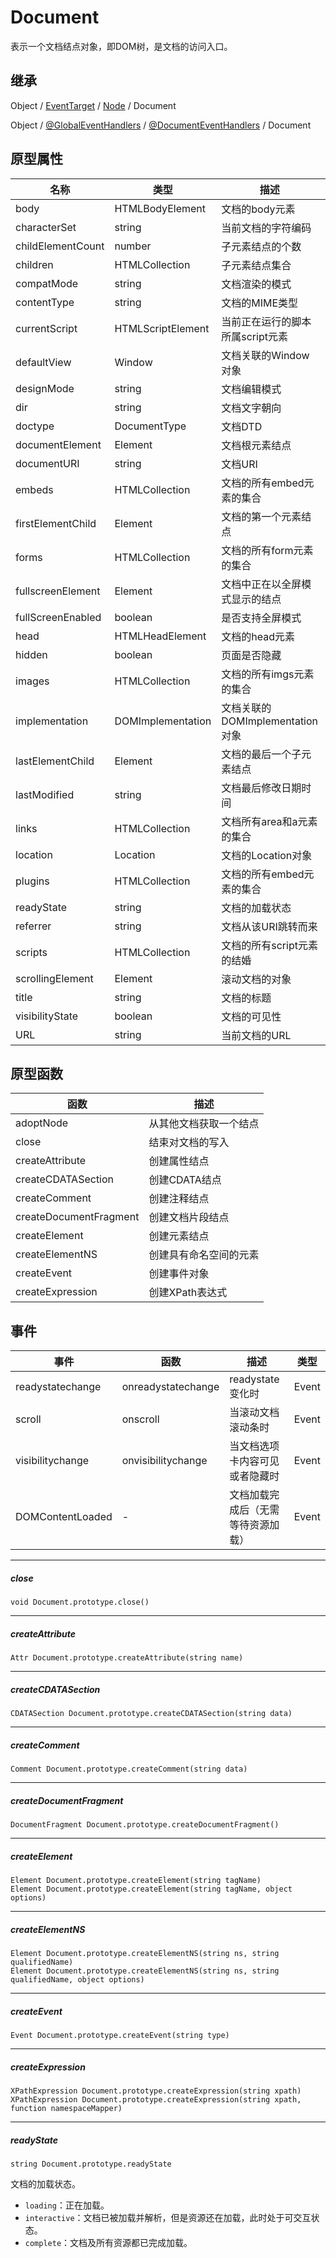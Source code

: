 # Document

表示一个文档结点对象，即DOM树，是文档的访问入口。

## 继承

Object / [EventTarget](EventTarget.md) / [Node](Node.md) / Document

Object / [@GlobalEventHandlers](GlobalEventHandlers.md) / [@DocumentEventHandlers](DocumentEventHandlers.md) / Document

## 原型属性

| 名称 | 类型 | 描述 |  writable | enumerable | configurable |
|---|---|---|---|---|---|
| body | HTMLBodyElement | 文档的body元素 | - | true | true |
| characterSet | string | 当前文档的字符编码 | - | true | true |
| childElementCount | number | 子元素结点的个数 | - | true | true |
| children | HTMLCollection | 子元素结点集合 | - | true | true |
| compatMode | string | 文档渲染的模式 | - | true | true |
| contentType | string | 文档的MIME类型 | - | true | true |
| currentScript | HTMLScriptElement | 当前正在运行的脚本所属script元素 | - | true | true |
| defaultView | Window | 文档关联的Window对象 | - | true | true |
| designMode | string | 文档编辑模式 | - | true | true |
| dir | string | 文档文字朝向 | - | true | true |
| doctype | DocumentType | 文档DTD | - | true | true |
| documentElement | Element | 文档根元素结点 | - | true | true |
| documentURI | string | 文档URI | - | true | true |
| embeds | HTMLCollection | 文档的所有embed元素的集合 | - | true | true |
| firstElementChild | Element | 文档的第一个元素结点 | - | true | true |
| forms | HTMLCollection | 文档的所有form元素的集合 | - | true | true |
| fullscreenElement | Element | 文档中正在以全屏模式显示的结点 | - | true | true |
| fullScreenEnabled | boolean | 是否支持全屏模式 | - | true | true |
| head | HTMLHeadElement | 文档的head元素 | - | true | true |
| hidden | boolean | 页面是否隐藏 | - | true | true |
| images | HTMLCollection | 文档的所有imgs元素的集合 | - | true | true |
| implementation | DOMImplementation | 文档关联的DOMImplementation对象 | - | true | true |
| lastElementChild  | Element | 文档的最后一个子元素结点 | - | true | true |
| lastModified | string | 文档最后修改日期时间 | - | true | true |
| links | HTMLCollection | 文档所有area和a元素的集合 | - | true | true |
| location | Location | 文档的Location对象 | - | true | true |
| plugins | HTMLCollection | 文档的所有embed元素的集合 | - | true | true |
| readyState | string | 文档的加载状态 | - | true | true |
| referrer | string | 文档从该URI跳转而来 | - | true | true |
| scripts | HTMLCollection | 文档的所有script元素的结婚 | - | true | true |
| scrollingElement | Element | 滚动文档的对象 | - | true | true |
| title | string | 文档的标题 | true | true | true |
| visibilityState | boolean | 文档的可见性 | - | true | true |
| URL | string | 当前文档的URL | - | true | true |

## 原型函数

| 函数 | 描述 |
|---|---|
| adoptNode | 从其他文档获取一个结点 |
| close | 结束对文档的写入 |
| createAttribute | 创建属性结点 |
| createCDATASection | 创建CDATA结点 |
| createComment | 创建注释结点 |
| createDocumentFragment | 创建文档片段结点 |
| createElement | 创建元素结点 |
| createElementNS | 创建具有命名空间的元素 |
| createEvent | 创建事件对象 |
| createExpression | 创建XPath表达式 |

## 事件

| 事件 | 函数 | 描述 | 类型 |
|---|---|---|---|
| readystatechange  | onreadystatechange | readystate变化时 | Event |
| scroll | onscroll | 当滚动文档滚动条时 | Event |
| visibilitychange | onvisibilitychange | 当文档选项卡内容可见或者隐藏时 | Event |
| DOMContentLoaded  | - | 文档加载完成后（无需等待资源加载） | Event |

---

##### close

```
void Document.prototype.close()
```
---

##### createAttribute

```
Attr Document.prototype.createAttribute(string name)
```

---

##### createCDATASection

```
CDATASection Document.prototype.createCDATASection(string data)
```

---

##### createComment

```
Comment Document.prototype.createComment(string data)
```

---

##### createDocumentFragment

```
DocumentFragment Document.prototype.createDocumentFragment()
```

---

##### createElement

```
Element Document.prototype.createElement(string tagName)
Element Document.prototype.createElement(string tagName, object options)
```

---

##### createElementNS

```
Element Document.prototype.createElementNS(string ns, string qualifiedName)
Element Document.prototype.createElementNS(string ns, string qualifiedName, object options)
```

---

##### createEvent

```
Event Document.prototype.createEvent(string type)
```

---

##### createExpression

```
XPathExpression Document.prototype.createExpression(string xpath)
XPathExpression Document.prototype.createExpression(string xpath, function namespaceMapper)
```

---

##### readyState

```
string Document.prototype.readyState
```

文档的加载状态。

- `loading`：正在加载。
- `interactive`：文档已被加载并解析，但是资源还在加载，此时处于可交互状态。
- `complete`：文档及所有资源都已完成加载。